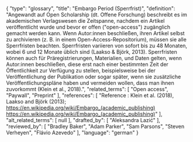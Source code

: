 {
    "type": "glossary",
    "title": "Embargo Period (Sperrfrist)",
    "definition": "Angewandt auf Open Scholarship (dt. Offene Forschung) beschreibt es im akademischen Verlagswesen die Zeitspanne, nachdem ein Artikel veröffentlicht wurde und bevor er offen (\"open-access\") zugänglich gemacht werden kann. Wenn Autor:innen beschließen, ihren Artikel selbst zu archivieren (z. B. in einem Open-Access-Repositorium), müssen sie alle Sperrfristen beachten. Sperrfristen variieren von sofort bis zu 48 Monaten, wobei 6 und 12 Monate üblich sind (Laakso & Björk, 2013). Sperrfristen können auch für Präregistrierungen, Materialien, und Daten gelten, wenn Autor:innen beschließen, diese erst nach einer bestimmten Zeit der Öffentlichkeit zur Verfügung zu stellen, beispielsweise bei der Veröffentlichung der Publikation oder sogar später, wenn sie zusätzliche Veröffentlichungspläne haben und vermeiden wollen, dass man ihnen zuvorkommt (Klein et al., 2018).",
    "related_terms": [
        "Open access",
        "Paywall",
        "Preprint"
    ],
    "references": [
        "Reference : Klein et al. (2018), Laakso and Björk (2013); https://en.wikipedia.org/wiki/Embargo_(academic_publishing) https://en.wikipedia.org/wiki/Embargo_(academic_publishing)"
    ],
    "alt_related_terms": [
        null
    ],
    "drafted_by": [
        "Aleksandra Lazić"
    ],
    "reviewed_by": [
        "Bradley Baker",
        "Adam Parker",
        "Sam Parsons",
        "Steven Verheyen",
        "Flávio Azevedo"
    ],
    "language": "german"
}
